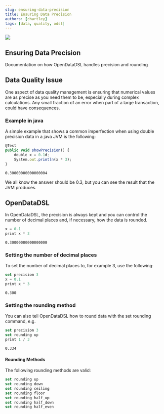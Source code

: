 ```yaml
---
slug: ensuring-data-precision
title: Ensuring Data Precision
authors: [chartley]
tags: [data, quality, odsl]
---
```


<div class="row">
  <div class="column">
    <img src="./2021-06-06-ensuring-data-precision/header.jpg"/>
  </div>
  <div class="column">
  <h2>Ensuring Data Precision</h2>  
  Documentation on how OpenDataDSL handles precision and rounding
  </div>
</div>

<!--truncate-->

## Data Quality Issue
One aspect of data quality management is ensuring that numerical values are as precise as you need them to be, especially during complex calculations. Any small fraction of an error when part of a large transaction, could have consequences.


### Example in java
A simple example that shows a common imperfection when using double precision data in a java JVM is the following:

```js
@Test
public void showPrecision() {
    double x = 0.1d;
    System.out.println(x * 3);
}
```

```
0.30000000000000004
```

We all know the answer should be 0.3, but you can see the result that the JVM produces.


## OpenDataDSL
In OpenDataDSL, the precision is always kept and you can control the number of decimal places and, if necessary, how the data is rounded.

```js
x = 0.1
print x * 3
```
```
0.30000000000000000
```

### Setting the number of decimal places
To set the number of decimal places to, for example 3, use the following:


```js
set precision 3
x = 0.1
print x * 3
```
```
0.300
```

### Setting the rounding method
You can also tell OpenDataDSL how to round data with the set rounding command, e.g.

```js
set precision 3
set rounding up
print 1 / 3
```

```
0.334
```

#### Rounding Methods
The following rounding methods are valid:

```js
set rounding up
set rounding down
set rounding ceiling
set rounding floor
set rounding half_up
set rounding half_down
set rounding half_even
```
